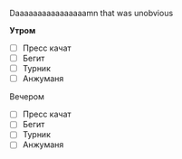 
Daaaaaaaaaaaaaaaamn that was unobvious


**Утром** 

- [ ] Пресс качат
- [ ] Бегит
- [ ] Турник
- [ ] Анжуманя

Вечером

- [ ] Пресс качат
- [ ] Бегит
- [ ] Турник
- [ ] Анжуманя
